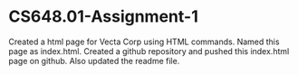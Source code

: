 # CS648.01-Assignment-1

Created a html page for Vecta Corp using HTML commands. Named this page as index.html.
Created a github repository and pushed this index.html page on github. Also updated the readme file.
